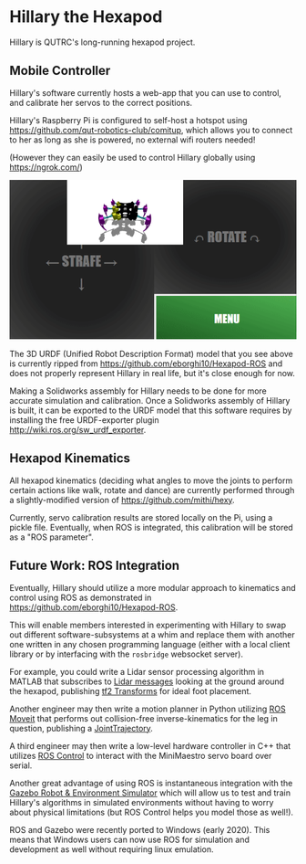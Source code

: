 # Hillary the Hexapod

Hillary is QUTRC's long-running hexapod project.

## Mobile Controller

Hillary's software currently hosts a web-app that you can use to control, and calibrate her servos to the correct positions.

Hillary's Raspberry Pi is configured to self-host a hotspot using https://github.com/qut-robotics-club/comitup, which allows you to connect to her as long as she is powered, no external wifi routers needed!

(However they can easily be used to control Hillary globally using https://ngrok.com/)

![robo-controller](/wiki/robo-controller.gif)

The 3D URDF (Unified Robot Description Format) model that you see above is currently ripped from https://github.com/eborghi10/Hexapod-ROS and does not properly represent Hillary in real life, but it's close enough for now.

Making a Solidworks assembly for Hillary needs to be done for more accurate simulation and calibration. Once a Solidworks assembly of Hillary is built, it can be exported to the URDF model that this software requires by installing the free URDF-exporter plugin http://wiki.ros.org/sw_urdf_exporter.

## Hexapod Kinematics

All hexapod kinematics (deciding what angles to move the joints to perform certain actions like walk, rotate and dance) are currently performed through a slightly-modified version of https://github.com/mithi/hexy.

Currently, servo calibration results are stored locally on the Pi, using a pickle file. Eventually, when ROS is integrated, this calibration will be stored as a "ROS parameter".

## Future Work: ROS Integration

Eventually, Hillary should utilize a more modular approach to kinematics and control using ROS as demonstrated in https://github.com/eborghi10/Hexapod-ROS.

This will enable members interested in experimenting with Hillary to swap out different software-subsystems at a whim and replace them with another one written in any chosen programming language (either with a local client library or by interfacing with the `rosbridge` websocket server).

For example, you could write a Lidar sensor processing algorithm in MATLAB that subscribes to [Lidar messages](https://docs.ros.org/api/sensor_msgs/html/msg/LaserScan.html) looking at the ground around the hexapod, publishing [tf2 Transforms](http://docs.ros.org/kinetic/api/tf2/html/classtf2_1_1Transform.html) for ideal foot placement.

Another engineer may then write a motion planner in Python utilizing [ROS Moveit](http://docs.ros.org/kinetic/api/moveit_tutorials/html/doc/move_group_python_interface/move_group_python_interface_tutorial.html) that performs out collision-free inverse-kinematics for the leg in question, publishing a [JointTrajectory](http://docs.ros.org/melodic/api/trajectory_msgs/html/msg/JointTrajectory.html).

A third engineer may then write a low-level hardware controller in C++ that utilizes [ROS Control](https://github.com/ros-controls/ros_control/wiki/hardware_interface) to interact with the MiniMaestro servo board over serial.

Another great advantage of using ROS is instantaneous integration with the [Gazebo Robot & Environment Simulator](http://gazebosim.org/) which will allow us to test and train Hillary's algorithms in simulated environments without having to worry about physical limitations (but ROS Control helps you model those as well!).

ROS and Gazebo were recently ported to Windows (early 2020). This means that Windows users can now use ROS for simulation and development as well without requiring linux emulation.
